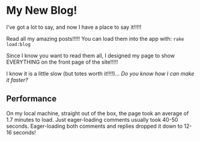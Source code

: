 # My New Blog!

I've got a lot to say, and now I have a place to say it!!!!!

Read all my amazing posts!!!!! You can load them into the app with: `rake load:blog`

Since I know you want to read them all, I designed my page to show EVERYTHING on the front page of the site!!!!!

I know it is a little slow (but totes worth it!!!!)... _Do you know how I can make it faster?_

## Performance

On my local machine, straight out of the box, the page took an average of 1.7 minutes to load.
Just eager-loading comments usually took 40-50 seconds.
Eager-loading both comments and replies dropped it down to 12-16 seconds!
